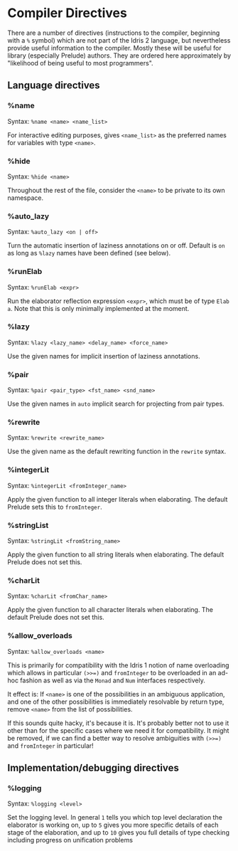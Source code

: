 # Compiler Directives

There are a number of directives (instructions to the compiler, beginning with
a `%` symbol) which are not part of the Idris 2 language, but nevertheless
provide useful information to the compiler. Mostly these will be useful for
library (especially Prelude) authors. They are ordered here approximately
by "likelihood of being useful to most programmers".

## Language directives

### %name

Syntax: `%name <name> <name_list>`

For interactive editing purposes, gives `<name_list>` as the preferred names
for variables with type `<name>`.

### %hide

Syntax: `%hide <name>`

Throughout the rest of the file, consider the `<name>` to be private to its
own namespace.

### %auto_lazy

Syntax: `%auto_lazy <on | off>`

Turn the automatic insertion of laziness annotations on or off. Default is
`on` as long as `%lazy` names have been defined (see below).

### %runElab

Syntax: `%runElab <expr>`

Run the elaborator reflection expression `<expr>`, which must be of type
`Elab a`. Note that this is only minimally implemented at the moment.

### %lazy

Syntax: `%lazy <lazy_name> <delay_name> <force_name>`

Use the given names for implicit insertion of laziness annotations.

### %pair

Syntax: `%pair <pair_type> <fst_name> <snd_name>`

Use the given names in `auto` implicit search for projecting from pair types.

### %rewrite

Syntax: `%rewrite <rewrite_name>`

Use the given name as the default rewriting function in the `rewrite` syntax.

### %integerLit

Syntax: `%integerLit <fromInteger_name>`

Apply the given function to all integer literals when elaborating.
The default Prelude sets this to `fromInteger`.

### %stringList

Syntax: `%stringLit <fromString_name>`

Apply the given function to all string literals when elaborating.
The default Prelude does not set this.

### %charLit

Syntax: `%charLit <fromChar_name>`

Apply the given function to all character literals when elaborating.
The default Prelude does not set this.

### %allow_overloads

Syntax: `%allow_overloads <name>`

This is primarily for compatibility with the Idris 1 notion of name overloading
which allows in particular `(>>=)` and `fromInteger` to be overloaded in an
ad-hoc fashion as well as via the `Monad` and `Num` interfaces respectively.

It effect is: If `<name>` is one of the possibilities in an ambiguous
application, and one of the other possibilities is immediately resolvable by
return type, remove `<name>` from the list of possibilities.

If this sounds quite hacky, it's because it is. It's probably better not to
use it other than for the specific cases where we need it for compatibility.
It might be removed, if we can find a better way to resolve ambiguities with
`(>>=)` and `fromInteger` in particular!

## Implementation/debugging directives

### %logging

Syntax: `%logging <level>`

Set the logging level. In general `1` tells you which top level declaration
the elaborator is working on, up to `5` gives you more specific details of
each stage of the elaboration, and up to `10` gives you full details of
type checking including progress on unification problems

